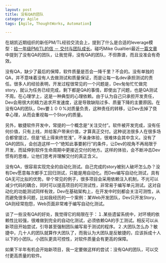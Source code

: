 ```yaml
---
layout: post
title: 没有QA的团队
category: Agile
tags: [Agile, ThoughtWorks, Automation]

---
```


在胡凯近期组织的新任PM/TL经验交流会上，提到了什么是合适的leverage模型：<a href="http://www.iamhukai.com/?p=423">给一年级PM/TL的信 － 交付与团队成长</a>。碰巧Mike Gualtieri最近<a href="http://blogs.forrester.com/mike_gualtieri/11-02-17-want_better_quality_fire_your_qa_team">一篇文章</a>中提到了没有QA的团队，让我觉得，没有QA的团队，不但靠谱，而且没准会有奇效。

没有QA，缺少了最后的保障，软件质量是否会一降千里？不会的。没有单独的QA，并不意味着没有人去做测试和质量保证，而是让每一名dev承担测试的责任。很多人的经验表明，开发过程很常见的一个问题是，Dev匆匆忙忙做完story，就认为任务已经完成，剩下都是QA的事情，即使出了问题，也是QA测试不周。在心理学上，这是一种典型的心理依赖。由于认为自己只承担开发责任，Dev会用很大的精力追求开发速度，这是导致缺陷过多、质量下降的主要原因。在没有QA的团队，Dev要１００%对质量负责，这种责任的转移，让Dev去掉了侥幸心理，从而会重视每一个Story的质量。

另外，敏捷软件开发中，常提的一个概念是“关注交付”。软件被开发完成，没有任何价值，只有上线，并给客户带来价值，才算真正交付。这种说法很多人在很多场合都曾提过，但是“纸上得来终觉浅”，不亲身体验，很难体会其中含义。没有了QA的团队，会创造这样一个“绝知此事要躬行”的条件，让Dev的视角不再局限于开发，而延伸到软件生命周期中更接近交付的地方。这样的体验，会不断冲击Dev惯有的思维，让他们思考并理解交付的真正含义。

没有QA，很容易实现完全的自动化测试。自己完成的story被别人破坏怎么办？没有Dev愿意每次都手工回归测试，只能是用自动化。而Dev编写自动化测试，具有QA无可比拟的优势。举个常见的例子，很多项目会采用依赖注入机制，不光可以减少代码的耦合，同时可以提高项目的可测试性，非常易于编写单元测试。这对自动化的功能测试同样有效，Dev在基础架构上，在开发中时刻都会关注可测性，从而避免很多问题，比如我经历的一个案例：某Web开发团队，Dev只开发Story，QA则经常抱怨，Web页面非常难于编写自动化测试。

谈了一些没有QA的好处，我觉得它的局限在于：１.某些遗留系统中，对环境的依赖性比较强，很难做到完全的自动化测试，必须依赖QA的手工测试。相反可以从新项目开始尝试，引导甚至强制团队编写易于测试的程序。２.大团队怎么办？敏捷中，几十人的团队就算作大团队了，而我认为大团队是反敏捷的，应该拆成十人以下的小团队。小团队更具可控性，对软件质量会有更高的保障。

如果下半年有机会开始新项目，我一定要做这样的尝试：没有QA的团队，可以交付更高质量的软件。
